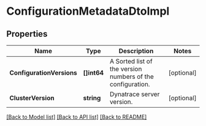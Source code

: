 # ConfigurationMetadataDtoImpl

## Properties

Name | Type | Description | Notes
------------ | ------------- | ------------- | -------------
**ConfigurationVersions** | **[]int64** | A Sorted list of the version numbers of the configuration. | [optional] 
**ClusterVersion** | **string** | Dynatrace server version. | [optional] 

[[Back to Model list]](../README.md#documentation-for-models) [[Back to API list]](../README.md#documentation-for-api-endpoints) [[Back to README]](../README.md)


